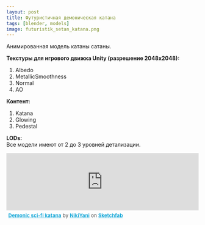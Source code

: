 ```yaml
---
layout: post 
title: Футуристичная демоническая катана
tags: [blender, models]
image: futuristik_setan_katana.png
---
```

Анимированная модель катаны сатаны.

<!--more-->

**Текстуры для игрового движка Unity (разрешение 2048x2048):**
1. Albedo  
2. MetallicSmoothness
3. Normal   
4. AO 

**Контент:**
1. Katana 
2. Glowing
3. Pedestal

**LODs:** <br/>
Все модели имеют от 2 до 3 уровней детализации.

<div class="sketchfab-embed-wrapper"><iframe width="100%" height="auto" src="https://sketchfab.com/models/0381bc18ef0f45469e96dcf451733e23/embed" frameborder="0" allow="autoplay; fullscreen; vr" mozallowfullscreen="true" webkitallowfullscreen="true"></iframe>

<p style="font-size: 13px; font-weight: normal; margin: 5px; color: #4A4A4A;">
    <a href="https://sketchfab.com/models/0381bc18ef0f45469e96dcf451733e23?utm_medium=embed&utm_source=website&utm_campaign=share-popup" target="_blank" style="font-weight: bold; color: #1CAAD9;">Demonic sci-fi katana</a>
    by <a href="https://sketchfab.com/NikiYani?utm_medium=embed&utm_source=website&utm_campaign=share-popup" target="_blank" style="font-weight: bold; color: #1CAAD9;">NikiYani</a>
    on <a href="https://sketchfab.com?utm_medium=embed&utm_source=website&utm_campaign=share-popup" target="_blank" style="font-weight: bold; color: #1CAAD9;">Sketchfab</a>
</p>
</div>